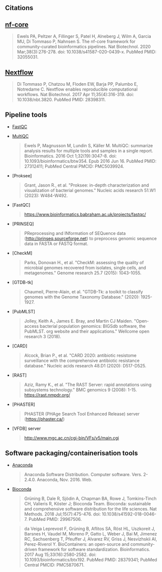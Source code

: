 ## Citations

## [nf-core](https://pubmed.ncbi.nlm.nih.gov/32055031/)

> Ewels PA, Peltzer A, Fillinger S, Patel H, Alneberg J, Wilm A, Garcia MU, Di Tommaso P, Nahnsen S. The nf-core framework for community-curated bioinformatics pipelines. Nat Biotechnol. 2020 Mar;38(3):276-278. doi: 10.1038/s41587-020-0439-x. PubMed PMID: 32055031.

## [Nextflow](https://pubmed.ncbi.nlm.nih.gov/28398311/)

> Di Tommaso P, Chatzou M, Floden EW, Barja PP, Palumbo E, Notredame C. Nextflow enables reproducible computational workflows. Nat Biotechnol. 2017 Apr 11;35(4):316-319. doi: 10.1038/nbt.3820. PubMed PMID: 28398311.

## Pipeline tools

- [FastQC](https://www.bioinformatics.babraham.ac.uk/projects/fastqc/)

- [MultiQC](https://pubmed.ncbi.nlm.nih.gov/27312411/)
  > Ewels P, Magnusson M, Lundin S, Käller M. MultiQC: summarize analysis results for multiple tools and samples in a single report. Bioinformatics. 2016 Oct 1;32(19):3047-8. doi: 10.1093/bioinformatics/btw354. Epub 2016 Jun 16. PubMed PMID: 27312411; PubMed Central PMCID: PMC5039924.

- [Proksee]
  > Grant, Jason R., et al. "Proksee: in-depth characterization and visualization of bacterial genomes." Nucleic acids research 51.W1 (2023): W484-W492.
- [FastQC]
  > https://www.bioinformatics.babraham.ac.uk/projects/fastqc/

- [PRINSEQ]
  > PReprocessing and INformation of SEQuence data (http://prinseq.sourceforge.net) to preprocess genomic sequence data in FASTA or FASTQ format.
- [CheckM]
  > Parks, Donovan H., et al. "CheckM: assessing the quality of microbial genomes recovered from isolates, single cells, and metagenomes." Genome research 25.7 (2015): 1043-1055.
- [GTDB-tk]
  > Chaumeil, Pierre-Alain, et al. "GTDB-Tk: a toolkit to classify genomes with the Genome Taxonomy Database." (2020): 1925-1927.
- [PubMLST]
  > Jolley, Keith A., James E. Bray, and Martin CJ Maiden. "Open-access bacterial population genomics: BIGSdb software, the PubMLST. org website and their applications." Wellcome open research 3 (2018).
- [CARD]
  > Alcock, Brian P., et al. "CARD 2020: antibiotic resistome surveillance with the comprehensive antibiotic resistance database." Nucleic acids research 48.D1 (2020): D517-D525.
- [RAST]
  > Aziz, Ramy K., et al. "The RAST Server: rapid annotations using subsystems technology." BMC genomics 9 (2008): 1-15. https://rast.nmpdr.org/ 
- [PHASTER]
  > PHASTER (PHAge Search Tool Enhanced Release) server (https://phaster.ca/)
- [VFDB] server
  > http://www.mgc.ac.cn/cgi-bin/VFs/v5/main.cgi 


## Software packaging/containerisation tools

- [Anaconda](https://anaconda.com)

  > Anaconda Software Distribution. Computer software. Vers. 2-2.4.0. Anaconda, Nov. 2016. Web.

- [Bioconda](https://pubmed.ncbi.nlm.nih.gov/29967506/)

  > Grüning B, Dale R, Sjödin A, Chapman BA, Rowe J, Tomkins-Tinch CH, Valieris R, Köster J; Bioconda Team. Bioconda: sustainable and comprehensive software distribution for the life sciences. Nat Methods. 2018 Jul;15(7):475-476. doi: 10.1038/s41592-018-0046-7. PubMed PMID: 29967506.

  > da Veiga Leprevost F, Grüning B, Aflitos SA, Röst HL, Uszkoreit J, Barsnes H, Vaudel M, Moreno P, Gatto L, Weber J, Bai M, Jimenez RC, Sachsenberg T, Pfeuffer J, Alvarez RV, Griss J, Nesvizhskii AI, Perez-Riverol Y. BioContainers: an open-source and community-driven framework for software standardization. Bioinformatics. 2017 Aug 15;33(16):2580-2582. doi: 10.1093/bioinformatics/btx192. PubMed PMID: 28379341; PubMed Central PMCID: PMC5870671.
